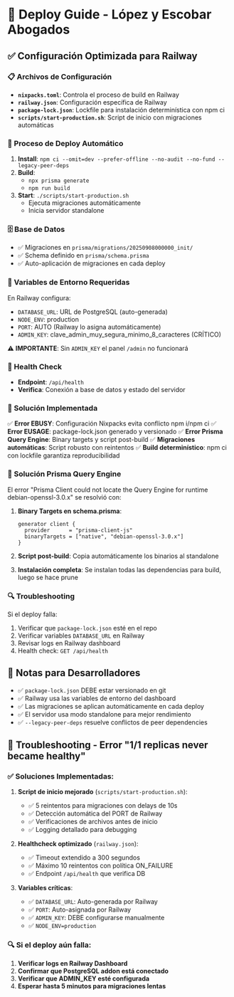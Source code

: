 # 🚀 Deploy Guide - López y Escobar Abogados

## ✅ Configuración Optimizada para Railway

### 📋 Archivos de Configuración

- **`nixpacks.toml`**: Controla el proceso de build en Railway
- **`railway.json`**: Configuración específica de Railway
- **`package-lock.json`**: Lockfile para instalación determinística con npm ci
- **`scripts/start-production.sh`**: Script de inicio con migraciones automáticas

### 🔄 Proceso de Deploy Automático

1. **Install**: `npm ci --omit=dev --prefer-offline --no-audit --no-fund --legacy-peer-deps`
2. **Build**: 
   - `npx prisma generate`
   - `npm run build`
3. **Start**: `./scripts/start-production.sh`
   - Ejecuta migraciones automáticamente
   - Inicia servidor standalone

### 🗄️ Base de Datos

- ✅ Migraciones en `prisma/migrations/20250908000000_init/`
- ✅ Schema definido en `prisma/schema.prisma`
- ✅ Auto-aplicación de migraciones en cada deploy

### 🔧 Variables de Entorno Requeridas

En Railway configura:
- `DATABASE_URL`: URL de PostgreSQL (auto-generada)
- `NODE_ENV`: production
- `PORT`: AUTO (Railway lo asigna automáticamente)
- `ADMIN_KEY`: clave_admin_muy_segura_minimo_8_caracteres (CRÍTICO)

⚠️ **IMPORTANTE**: Sin `ADMIN_KEY` el panel `/admin` no funcionará

### 🏥 Health Check

- **Endpoint**: `/api/health`
- **Verifica**: Conexión a base de datos y estado del servidor

### 🚨 Solución Implementada

✅ **Error EBUSY**: Configuración Nixpacks evita conflicto npm i/npm ci
✅ **Error EUSAGE**: package-lock.json generado y versionado
✅ **Error Prisma Query Engine**: Binary targets y script post-build
✅ **Migraciones automáticas**: Script robusto con reintentos
✅ **Build determinístico**: npm ci con lockfile garantiza reproducibilidad

### 🔧 Solución Prisma Query Engine

El error "Prisma Client could not locate the Query Engine for runtime debian-openssl-3.0.x" se resolvió con:

1. **Binary Targets en schema.prisma**:
   ```prisma
   generator client {
     provider      = "prisma-client-js"
     binaryTargets = ["native", "debian-openssl-3.0.x"]
   }
   ```

2. **Script post-build**: Copia automáticamente los binarios al standalone
3. **Instalación completa**: Se instalan todas las dependencias para build, luego se hace prune

### 🔍 Troubleshooting

Si el deploy falla:
1. Verificar que `package-lock.json` esté en el repo
2. Verificar variables `DATABASE_URL` en Railway
3. Revisar logs en Railway dashboard
4. Health check: `GET /api/health`

## 📝 Notas para Desarrolladores

- ✅ `package-lock.json` DEBE estar versionado en git
- ✅ Railway usa las variables de entorno del dashboard
- ✅ Las migraciones se aplican automáticamente en cada deploy
- ✅ El servidor usa modo standalone para mejor rendimiento
- ✅ `--legacy-peer-deps` resuelve conflictos de peer dependencies

## 🚨 Troubleshooting - Error "1/1 replicas never became healthy"

### ✅ Soluciones Implementadas:

1. **Script de inicio mejorado** (`scripts/start-production.sh`):
   - ✅ 5 reintentos para migraciones con delays de 10s
   - ✅ Detección automática del PORT de Railway
   - ✅ Verificaciones de archivos antes de inicio
   - ✅ Logging detallado para debugging

2. **Healthcheck optimizado** (`railway.json`):
   - ✅ Timeout extendido a 300 segundos
   - ✅ Máximo 10 reintentos con política ON_FAILURE
   - ✅ Endpoint `/api/health` que verifica DB

3. **Variables críticas**:
   - ✅ `DATABASE_URL`: Auto-generada por Railway
   - ✅ `PORT`: Auto-asignada por Railway
   - ✅ `ADMIN_KEY`: DEBE configurarse manualmente
   - ✅ `NODE_ENV=production`

### 🔍 Si el deploy aún falla:

1. **Verificar logs en Railway Dashboard**
2. **Confirmar que PostgreSQL addon está conectado**
3. **Verificar que ADMIN_KEY esté configurada**
4. **Esperar hasta 5 minutos para migraciones lentas**
